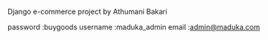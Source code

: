 Django e-commerce project by Athumani Bakari

password :buygoods
username :maduka_admin
email :admin@maduka.com
